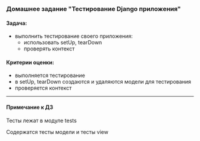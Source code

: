 ### Домашнее задание "Тестирование Django приложения"
#### Задача:
- выполнить тестирование своего приложения:
    - использовать setUp, tearDown
    - проверять контекст
#### Критерии оценки:
- выполняется тестирование
- в setUp, tearDown создаются и удаляются модели для тестирования
- проверяется контекст

---
#### Примечание к ДЗ

Тесты лежат в модуле tests

Содержатся тесты модели и тесты view
